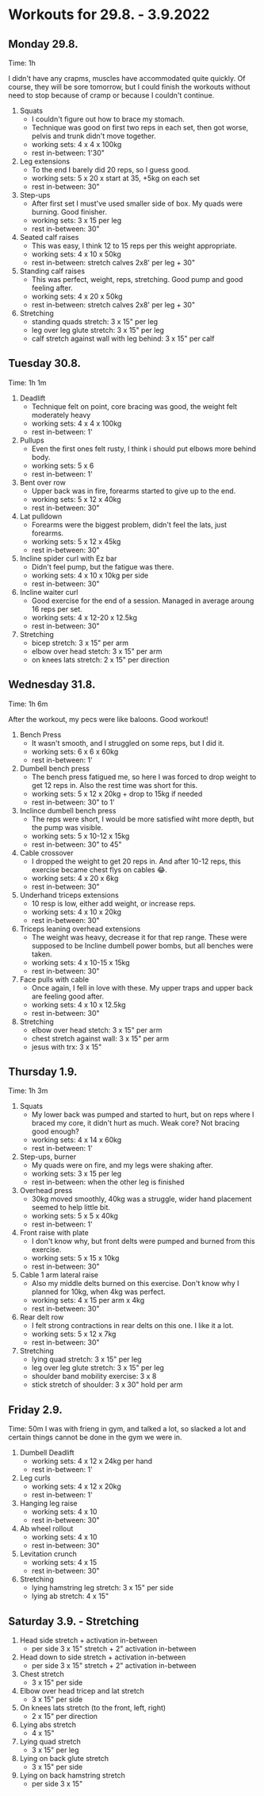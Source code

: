 # Workouts for 29.8. - 3.9.2022

## Monday 29.8.

Time: 1h

I didn't have any crapms, muscles have accommodated quite quickly.
Of course, they will be sore tomorrow, but I could finish the workouts
without need to stop because of cramp or because I couldn't continue.

1. Squats
   - I couldn't figure out how to brace my stomach.
   - Technique was good on first two reps in each set, then got worse, pelvis and trunk didn't move together.
   - working sets: 4 x 4 x 100kg
   - rest in-between: 1'30"
2. Leg extensions
   - To the end I barely did 20 reps, so I guess good.
   - working sets: 5 x 20 x start at 35, +5kg on each set
   - rest in-between: 30"
3. Step-ups
   - After first set I must've used smaller side of box. My quads were burning. Good finisher.
   - working sets: 3 x 15 per leg
   - rest in-between: 30"
4. Seated calf raises
   - This was easy, I think 12 to 15 reps per this weight appropriate.
   - working sets: 4 x 10 x 50kg
   - rest in-between: stretch calves 2x8' per leg + 30"
5. Standing calf raises
   - This was perfect, weight, reps, stretching. Good pump and good feeling after.
   - working sets: 4 x 20 x 50kg
   - rest in-between: stretch calves 2x8' per leg + 30"
6. Stretching
   - standing quads stretch: 3 x 15" per leg
   - leg over leg glute stretch: 3 x 15" per leg
   - calf stretch against wall with leg behind: 3 x 15" per calf

## Tuesday 30.8.

Time: 1h 1m

1. Deadlift
   - Technique felt on point, core bracing was good, the weight felt moderately heavy
   - working sets: 4 x 4 x 100kg
   - rest in-between: 1'
2. Pullups
   - Even the first ones felt rusty, I think i should put elbows more behind body.
   - working sets: 5 x 6
   - rest in-between: 1'
3. Bent over row
   - Upper back was in fire, forearms started to give up to the end.
   - working sets: 5 x 12 x 40kg
   - rest in-between: 30"
4. Lat pulldown
   - Forearms were the biggest problem, didn't feel the lats, just forearms.
   - working sets: 5 x 12 x 45kg
   - rest in-between: 30"
5. Incline spider curl with Ez bar
   - Didn't feel pump, but the fatigue was there.
   - working sets: 4 x 10 x 10kg per side
   - rest in-between: 30"
6. Incline waiter curl
   - Good exercise for the end of a session. Managed in average aroung 16 reps per set.
   - working sets: 4 x 12-20 x 12.5kg
   - rest in-between: 30"
7. Stretching
   - bicep stretch: 3 x 15" per arm
   - elbow over head stetch: 3 x 15" per arm
   - on knees lats stretch: 2 x 15" per direction

## Wednesday 31.8.

Time: 1h 6m

After the workout, my pecs were like baloons. Good workout!

1. Bench Press
   - It wasn't smooth, and I struggled on some reps, but I did it.
   - working sets: 6 x 6 x 60kg
   - rest in-between: 1'
2. Dumbell bench press
   - The bench press fatigued me, so here I was forced to drop weight to get 12 reps in. Also the rest time was short for this.
   - working sets: 5 x 12 x 20kg + drop to 15kg if needed
   - rest in-between: 30" to 1'
3. Inclince dumbell bench press
   - The reps were short, I would be more satisfied wiht more depth, but the pump was visible.
   - working sets: 5 x 10-12 x 15kg
   - rest in-between: 30" to 45"
4. Cable crossover
   - I dropped the weight to get 20 reps in. And after 10-12 reps, this exercise became chest flys on cables 😂.
   - working sets: 4 x 20 x 6kg
   - rest in-between: 30"
5. Underhand triceps extensions
   - 10 resp is low, either add weight, or increase reps.
   - working sets: 4 x 10 x 20kg
   - rest in-between: 30"
6. Triceps leaning overhead extensions
   - The weight was heavy, decrease it for that rep range. These were supposed to be Incline dumbell power bombs, but all benches were taken.
   - working sets: 4 x 10-15 x 15kg
   - rest in-between: 30"
7. Face pulls with cable
   - Once again, I fell in love with these. My upper traps and upper back are feeling good after.
   - working sets: 4 x 10 x 12.5kg
   - rest in-between: 30"
8. Stretching
   - elbow over head stetch: 3 x 15" per arm
   - chest stretch against wall: 3 x 15" per arm
   - jesus with trx: 3 x 15"

## Thursday 1.9.

Time: 1h 3m

1. Squats
   - My lower back was pumped and started to hurt, but on reps where I braced my core, it didn't hurt as much. Weak core? Not bracing good enough?
   - working sets: 4 x 14 x 60kg
   - rest in-between: 1'
2. Step-ups, burner
   - My quads were on fire, and my legs were shaking after.
   - working sets: 3 x 15 per leg
   - rest in-between: when the other leg is finished
3. Overhead press
   - 30kg moved smoothly, 40kg was a struggle, wider hand placement seemed to help little bit.
   - working sets: 5 x 5 x 40kg
   - rest in-between: 1'
4. Front raise with plate
   - I don't know why, but front delts were pumped and burned from this exercise.
   - working sets: 5 x 15 x 10kg
   - rest in-between: 30"
5. Cable 1 arm lateral raise
   - Also my middle delts burned on this exercise. Don't know why I planned for 10kg, when 4kg was perfect.
   - working sets: 4 x 15 per arm x 4kg
   - rest in-between: 30"
6. Rear delt row
   - I felt strong contractions in rear delts on this one. I like it a lot.
   - working sets: 5 x 12 x 7kg
   - rest in-between: 30"
7. Stretching
   - lying quad stretch: 3 x 15" per leg
   - leg over leg glute stretch: 3 x 15" per leg
   - shoulder band mobility exercise: 3 x 8
   - stick stretch of shoulder: 3 x 30" hold per arm

## Friday 2.9.

Time: 50m
I was with frieng in gym, and talked a lot, so slacked a lot and certain
things cannot be done in the gym we were in.

1. Dumbell Deadlift
   - working sets: 4 x 12 x 24kg per hand
   - rest in-between: 1'
2. Leg curls
   - working sets: 4 x 12 x 20kg
   - rest in-between: 1'
3. Hanging leg raise
   - working sets: 4 x 10
   - rest in-between: 30"
4. Ab wheel rollout
   - working sets: 4 x 10
   - rest in-between: 30"
5. Levitation crunch
   - working sets: 4 x 15
   - rest in-between: 30"
6. Stretching
   - lying hamstring leg stretch: 3 x 15" per side
   - lying ab stretch: 4 x 15"

## Saturday 3.9. - Stretching

1. Head side stretch + activation in-between
   - per side 3 x 15" stretch + 2" activation in-between
2. Head down to side stretch + activation in-between
   - per side 3 x 15" stretch + 2" activation in-between
3. Chest stretch
   - 3 x 15" per side
4. Elbow over head tricep and lat stretch
   - 3 x 15" per side
5. On knees lats stretch (to the front, left, right)
   - 2 x 15" per direction
6. Lying abs stretch
   - 4 x 15"
7. Lying quad stretch
   - 3 x 15" per leg
8. Lying on back glute stretch
   - 3 x 15" per side
9. Lying on back hamstring stretch
   - per side 3 x 15"
